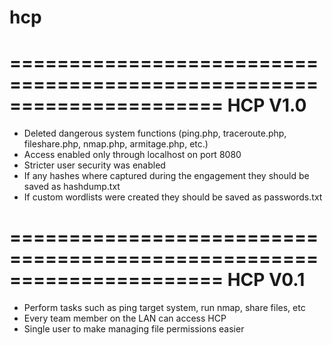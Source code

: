 # hcp

======================================================================
HCP V1.0
======================================================================

- Deleted dangerous system functions (ping.php, traceroute.php, fileshare.php, nmap.php, armitage.php, etc.)
- Access enabled only through localhost on port 8080
- Stricter user security was enabled
- If any hashes where captured during the engagement they should be saved as hashdump.txt
- If custom wordlists were created they should be saved as passwords.txt

======================================================================
HCP V0.1
======================================================================

- Perform tasks such as ping target system, run nmap, share files, etc
- Every team member on the LAN can access HCP 
- Single user to make managing file permissions easier

